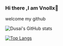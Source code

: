 ### Hi there ,I am Vnollx👋
welcome my github 

![Dusai's GitHub stats](https://github-readme-stats.vercel.app/api?username=Vnollx&show_icons=true&theme=tokyonight)

[![Top Langs](https://github-readme-stats.vercel.app/api/top-langs/?username=Vnollx&layout=compact)](https://github.com/anuraghazra/github-readme-stats)
<!--
**Vnollx/Vnollx** is a ✨ _special_ ✨ repository because its `README.md` (this file) appears on your GitHub profile.

Here are some ideas to get you started:

- 🔭 I’m currently working on ...
- 🌱 I’m currently learning ...
- 👯 I’m looking to collaborate on ...
- 🤔 I’m looking for help with ...
- 💬 Ask me about ...
- 📫 How to reach me: ...
- 😄 Pronouns: ...11
- ⚡ Fun fact: ...
-->
